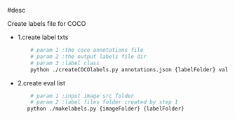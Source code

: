 
#desc

Create labels file for COCO

+ 1.create label txts
    ```bash
        # param 1 :the coco annotations file
        # param 2 :the output labels file dir
        # param 3 :label class
        python ./createCOCOlabels.py annotations.json {labelFolder} val2014
    ```  

+ 2.create eval list
    ```bash
        # param 1 :input image src folder
        # param 2 :label files folder created by step 1
       python ./makelabels.py {imageFolder} {labelFolder}
    ```